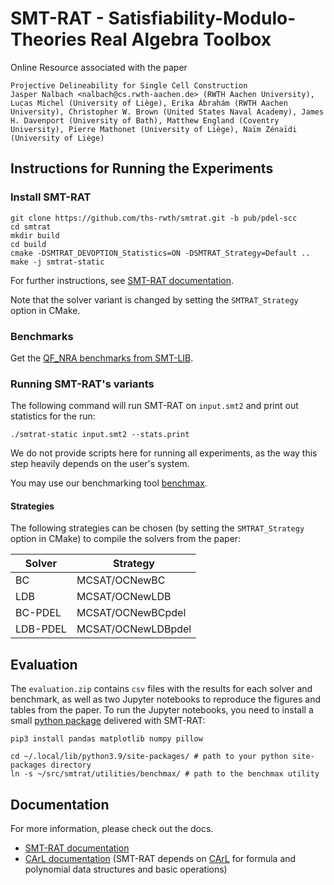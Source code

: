 # SMT-RAT - Satisfiability-Modulo-Theories Real Algebra Toolbox

Online Resource associated with the paper

    Projective Delineability for Single Cell Construction
    Jasper Nalbach <nalbach@cs.rwth-aachen.de> (RWTH Aachen University), Lucas Michel (University of Liège), Erika Ábrahám (RWTH Aachen University), Christopher W. Brown (United States Naval Academy), James H. Davenport (University of Bath), Matthew England (Coventry University), Pierre Mathonet (University of Liège), Naïm Zénaïdi (University of Liège)

## Instructions for Running the Experiments

### Install SMT-RAT

    git clone https://github.com/ths-rwth/smtrat.git -b pub/pdel-scc
    cd smtrat
    mkdir build
    cd build
    cmake -DSMTRAT_DEVOPTION_Statistics=ON -DSMTRAT_Strategy=Default ..
    make -j smtrat-static


For further instructions, see  [SMT-RAT documentation](http://smtrat.github.io/).

Note that the solver variant is changed by setting the `SMTRAT_Strategy` option in CMake.

### Benchmarks

Get the [QF_NRA benchmarks from SMT-LIB](https://zenodo.org/records/11061097/files/QF_NRA.tar.zst?download=1).

### Running SMT-RAT's variants 

The following command will run SMT-RAT on `input.smt2` and print out statistics for the run:

    ./smtrat-static input.smt2 --stats.print

We do not provide scripts here for running all experiments, as the way this step heavily depends on the user's system.

You may use our benchmarking tool [benchmax](https://github.com/ths-rwth/benchmax-py).

#### Strategies

The following strategies can be chosen (by setting the `SMTRAT_Strategy` option in CMake) to compile the solvers from the paper:

Solver | Strategy
---|---
BC            | MCSAT/OCNewBC
LDB           | MCSAT/OCNewLDB
BC-PDEL       | MCSAT/OCNewBCpdel
LDB-PDEL      | MCSAT/OCNewLDBpdel

## Evaluation

The `evaluation.zip` contains `csv` files with the results for each solver and benchmark, as well as two Jupyter notebooks to reproduce the figures and tables from the paper. To run the Jupyter notebooks, you need to install a small [python package](https://ths-rwth.github.io/smtrat/dc/d44/benchmax-evaluation.html) delivered with SMT-RAT:

    pip3 install pandas matplotlib numpy pillow

    cd ~/.local/lib/python3.9/site-packages/ # path to your python site-packages directory
    ln -s ~/src/smtrat/utilities/benchmax/ # path to the benchmax utility


## Documentation

For more information, please check out the docs.

* [SMT-RAT documentation](http://ths-rwth.github.io/smtrat)
* [CArL documentation](http://ths-rwth.github.io/carl) (SMT-RAT depends on [CArL](https://github.com/ths-rwth/carl) for formula and polynomial data structures and basic operations)

